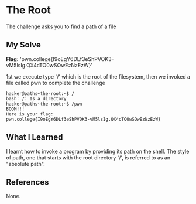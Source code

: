 # The Root
The challenge asks you to find a path of a file 
## My Solve
**Flag:** 'pwn.college{I9oEgY6DLf3eShPVOK3-vM5lsIg.QX4cTO0wSOwEzNzEzW}'

1st we execute type '/' which is the root of the filesystem, then we invoked a file called pwn to complete the challenge 

```
hacker@paths~the-root:~$ /
bash: /: Is a directory
hacker@paths~the-root:~$ /pwn
BOOM!!!
Here is your flag:
pwn.college{I9oEgY6DLf3eShPVOK3-vM5lsIg.QX4cTO0wSOwEzNzEzW}
```

## What I Learned
I learnt how to invoke a program by providing its path on the shell.
The style of path, one that starts with the root directory '/', is referred to as an "absolute path".

## References
None.
